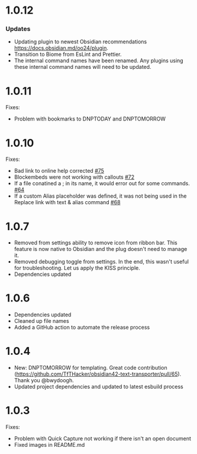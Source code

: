 # 1.0.12

### Updates
- Updating plugin to newest Obsidian recommendations https://docs.obsidian.md/oo24/plugin.
- Transition to Biome from EsLint and Prettier.
- The internal command names have been renamed. Any plugins using these internal command names will need to be updated.

# 1.0.11

Fixes:
- Problem with bookmarks to DNPTODAY and DNPTOMORROW

# 1.0.10

Fixes:

- Bad link to online help corrected [#75](https://github.com/TfTHacker/obsidian42-text-transporter/issues/75)
- Blockembeds were not working with callouts [#72](https://github.com/TfTHacker/obsidian42-text-transporter/issues/72)
- If a file conatined a ; in its name, it would error out for some commands. [#64](https://github.com/TfTHacker/obsidian42-text-transporter/issues/64)
- If a custom Alias placeholder was defined, it was not being used in the Replace link with text & alias command [#68](https://github.com/TfTHacker/obsidian42-text-transporter/issues/68)

# 1.0.7

- Removed from settings ability to remove icon from ribbon bar. This feature is now native to Obsidian and the plug doesn't need to manage it.
- Removed debugging toggle from settings. In the end, this wasn't useful for troubleshooting. Let us apply the KISS principle.
- Dependencies updated

# 1.0.6

- Dependencies updated
- Cleaned up file names
- Added a GitHub action to automate the release process

# 1.0.4

- New: DNPTOMORROW for templating. Great code contribution (https://github.com/TfTHacker/obsidian42-text-transporter/pull/65). Thank you @bwydoogh.
- Updated project dependencies and updated to latest esbuild process

# 1.0.3

Fixes:

- Problem with Quick Capture not working if there isn't an open document
- Fixed images in README.md
